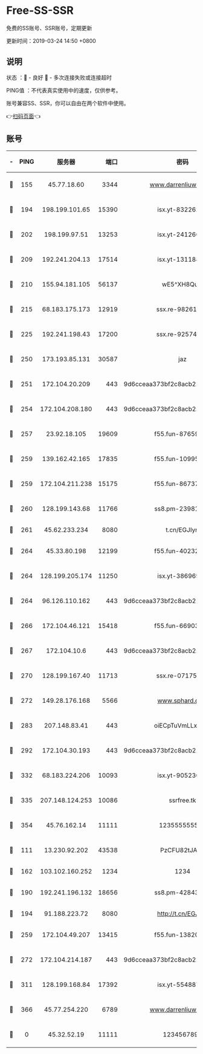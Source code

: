 # Free-SS-SSR

免费的SS账号、SSR账号，定期更新

更新时间：2019-03-24 14:50 +0800

## 说明

状态     ：🙂 - 良好 🙁 - 多次连接失败或连接超时

PING值   ：不代表真实使用中的速度，仅供参考。

账号兼容SS、SSR，你可以自由在两个软件中使用。

👉[扫码页面](https://liesauer.github.io/Free-SS-SSR/)👈

## 账号

|-|PING|服务器|端口|密码|加密方式|区域|
|:----:|:----:|:-----:|-----:|:----:|:----:|:----:|
|🙂|155|45.77.18.60|3344|www.darrenliuwei.com|aes-256-cfb|JP|
|🙂|194|198.199.101.65|15390|isx.yt-83226207|aes-256-cfb|US|
|🙂|202|198.199.97.51|13253|isx.yt-24126619|aes-256-cfb|US|
|🙂|209|192.241.204.13|17514|isx.yt-13118802|aes-256-cfb|US|
|🙂|210|155.94.181.105|56137|wE5^XH8Quw|aes-256-cfb|US|
|🙂|215|68.183.175.173|12919|ssx.re-98261099|aes-256-cfb|US|
|🙂|225|192.241.198.43|17200|ssx.re-92574100|aes-256-cfb|US|
|🙂|250|173.193.85.131|30587|jaz|aes-256-cfb|US|
|🙂|251|172.104.20.209|443|9d6cceaa373bf2c8acb22e60b6a58be6|aes-256-cfb|US|
|🙂|254|172.104.208.180|443|9d6cceaa373bf2c8acb22e60b6a58be6|aes-256-cfb|US|
|🙂|257|23.92.18.105|19609|f55.fun-87659227|aes-256-cfb|US|
|🙂|259|139.162.42.165|17835|f55.fun-10995182|aes-256-cfb|SG|
|🙂|259|172.104.211.238|15175|f55.fun-86737325|aes-256-cfb|US|
|🙂|260|128.199.143.68|11766|ss8.pm-23981058|aes-256-cfb|SG|
|🙂|261|45.62.233.234|8080|t.cn/EGJIyrl|rc4-md5|CA|
|🙂|264|45.33.80.198|12199|f55.fun-40232335|aes-256-cfb|US|
|🙂|264|128.199.205.174|11250|isx.yt-38696916|aes-256-cfb|SG|
|🙂|264|96.126.110.162|443|9d6cceaa373bf2c8acb22e60b6a58be6|aes-256-cfb|US|
|🙂|266|172.104.46.121|15418|f55.fun-66903373|aes-256-cfb|SG|
|🙂|267|172.104.10.6|443|9d6cceaa373bf2c8acb22e60b6a58be6|aes-256-cfb|US|
|🙂|270|128.199.167.40|11713|ssx.re-07175601|aes-256-cfb|SG|
|🙂|272|149.28.176.168|5566|www.sphard.com|aes-256-cfb|AU|
|🙂|283|207.148.83.41|443|oiECpTuVmLLxk4Ts|aes-256-cfb|AU|
|🙂|292|172.104.30.193|443|9d6cceaa373bf2c8acb22e60b6a58be6|aes-256-cfb|US|
|🙂|332|68.183.224.206|10093|isx.yt-90523020|aes-256-cfb|SG|
|🙂|335|207.148.124.253|10086|ssrfree.tk|aes-256-cfb|SG|
|🙂|354|45.76.162.14|11111|123555555555|aes-256-cfb|SG|
|🙂|111|13.230.92.202|43538|PzCFU82tJAdZ|aes-256-cfb|JP|
|🙂|162|103.102.160.252|1234|1234|rc4-md5|JP|
|🙂|190|192.241.196.132|18656|ss8.pm-42843855|aes-256-cfb|US|
|🙂|194|91.188.223.72|8080|http://t.cn/EGJIyrl|rc4-md5|RU|
|🙂|259|172.104.49.207|13415|f55.fun-13820852|aes-256-cfb|SG|
|🙂|272|172.104.214.187|443|9d6cceaa373bf2c8acb22e60b6a58be6|aes-256-cfb|US|
|🙂|311|128.199.168.84|17392|isx.yt-55488760|aes-256-cfb|SG|
|🙂|366|45.77.254.220|6789|www.darrenliuwei.com|aes-256-cfb|SG|
|🙁|0|45.32.52.19|11111|1234567890|aes-256-cfb|JP|
